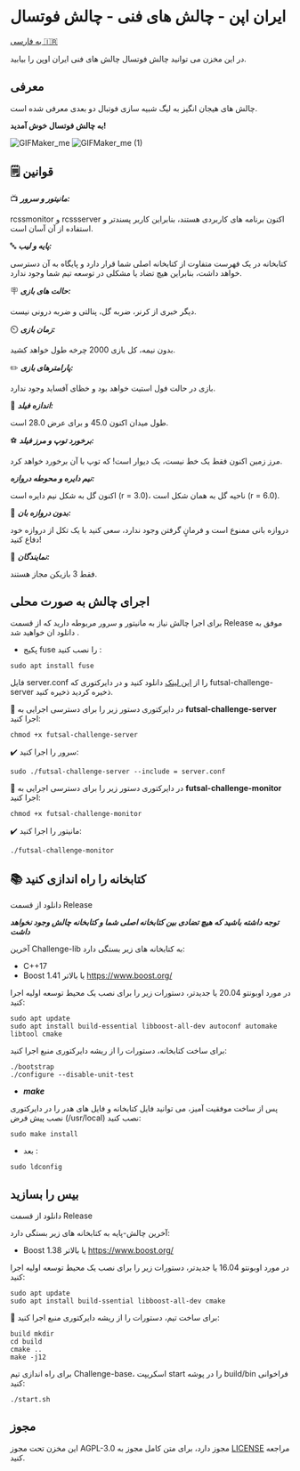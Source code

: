 # ایران اپن - چالش های فنی - چالش فوتسال
[به فارسی 🇮🇷](README.fa.md)

در این مخزن می توانید چالش فوتسال چالش های فنی ایران اوپن را بیابید.

## معرفی
چالش های هیجان انگیز به لیگ شبیه سازی فوتبال دو بعدی معرفی شده است.

**به چالش فوتسال خوش آمدید!**

![GIFMaker_me](https://github.com/RCSS-IR/io-challenges/assets/120306894/8e3e1b51-994e-4a73-ac5f-b8d148f3d230)
![GIFMaker_me (1)](https://github.com/RCSS-IR/io-challenges/assets/120306894/a7a916f4-8ea8-47d9-a4b7-c683c43e3e51)


## 🗒️ قوانین

📺 ***مانیتور و سرور:***

rcssmonitor و rcssserver اکنون برنامه های کاربردی هستند، بنابراین کاربر پسندتر و استفاده از آن آسان است.

🔤 ***پایه و لیب:***

کتابخانه در یک فهرست متفاوت از کتابخانه اصلی شما قرار دارد و پایگاه به آن دسترسی خواهد داشت، بنابراین هیچ تضاد یا مشکلی در توسعه تیم شما وجود ندارد.

🪧 ***حالت های بازی:***

دیگر خبری از کرنر، ضربه گل، پنالتی و ضربه درونی نیست.

⏲️ ***زمان بازی:***

بدون نیمه، کل بازی 2000 چرخه طول خواهد کشید.

✏️ ***پارامترهای بازی:***

بازی در حالت فول استیت خواهد بود و خظای آفساید وجود ندارد.

📏 ***اندازه فیلد:***

طول میدان اکنون 45.0 و برای عرض 28.0 است.

⚽ ***برخورد توپ و مرز فیلد:***

مرز زمین اکنون فقط یک خط نیست، یک دیوار است!
که توپ با آن برخورد خواهد کرد.

***نیم دایره و محوطه دروازه:***

اکنون گل به شکل نیم دایره است (r = 3.0)، ناحیه گل به همان شکل است (r = 6.0).

🛑 ***بدون دروازه بان:***

دروازه بانی ممنوع است و فرمانٍ گرفتن وجود ندارد، سعی کنید با یک تکل از دروازه خود دفاع کنید!

👨 ***نمایندگان:***

فقط 3 بازیکن مجاز هستند.

## اجرای چالش به صورت محلی

برای اجرا چالش نیاز به مانیتور و سرور مربوطه دارید که از قسمت Release موفق به دانلود ان خواهید شد .

-  پکیج fuse را نصب کنید :
```
sudo apt install fuse
```

فایل server.conf را از [این لینک](https://github.com/RCSS-IR/futsal-challenge/blob/main/server.conf) دانلود کنید و در دایرکتوری که futsal-challenge-server ذخیره کردید ذخیره کنید.


📁 در دایرکتوری دستور زیر را برای دسترسی اجرایی به **futsal-challenge-server** اجرا کنید:
```
chmod +x futsal-challenge-server
```
✔️ سرور را اجرا کنید:
```
sudo ./futsal-challenge-server --include = server.conf
```
📁 در دایرکتوری دستور زیر را برای دسترسی اجرایی به **futsal-challenge-monitor** اجرا کنید:
```
chmod +x futsal-challenge-monitor
```
✔️ مانیتور را اجرا کنید:
```
./futsal-challenge-monitor
```
## 📚 کتابخانه را راه اندازی کنید
دانلود از قسمت Release 

***توجه داشته باشید که هیچ تضادی بین کتابخانه اصلی شما و کتابخانه چالش وجود نخواهد داشت***

آخرین Challenge-lib به کتابخانه های زیر بستگی دارد:

- C++17
- Boost 1.41 یا بالاتر https://www.boost.org/

در مورد اوبونتو 20.04 یا جدیدتر، دستورات زیر را برای نصب یک محیط توسعه اولیه اجرا کنید:
```
sudo apt update
sudo apt install build-essential libboost-all-dev autoconf automake libtool cmake
```
برای ساخت کتابخانه، دستورات را از ریشه دایرکتوری منبع اجرا کنید:
```
./bootstrap
./configure --disable-unit-test
```
- ***make***

پس از ساخت موفقیت آمیز، می توانید فایل کتابخانه و فایل های هدر را در دایرکتوری نصب پیش فرض (/usr/local) نصب کنید:
```
sudo make install
```

- بعد :
  
```
sudo ldconfig
```
## بیس را بسازید

دانلود از قسمت Release 

آخرین چالش-پایه به کتابخانه های زیر بستگی دارد:

- Boost 1.38 یا بالاتر https://www.boost.org/

در مورد اوبونتو 16.04 یا جدیدتر، دستورات زیر را برای نصب یک محیط توسعه اولیه اجرا کنید:
```
sudo apt update
sudo apt install build-ssential libboost-all-dev cmake
```

📁 برای ساخت تیم، دستورات را از ریشه دایرکتوری منبع اجرا کنید:
```
build mkdir
cd build
cmake ..
make -j12
```

برای راه اندازی تیم Challenge-base، اسکریپت start را در پوشه build/bin فراخوانی کنید:
```
./start.sh
```

## مجوز
این مخزن تحت مجوز AGPL-3.0 مجوز دارد، برای متن کامل مجوز به [LICENSE](LICENSE) مراجعه کنید.
